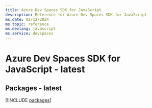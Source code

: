 ```yaml
---
title: Azure Dev Spaces SDK for JavaScript
description: Reference for Azure Dev Spaces SDK for JavaScript
ms.date: 02/12/2024
ms.topic: reference
ms.devlang: javascript
ms.service: devspaces
---
```

# Azure Dev Spaces SDK for JavaScript - latest
## Packages - latest
[!INCLUDE [packages](dev-spaces-index.md)]